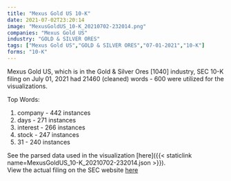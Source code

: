 ```yaml
---
title: "Mexus Gold US 10-K"
date: 2021-07-02T23:20:14
image: "MexusGoldUS_10-K_20210702-232014.png"
companies: "Mexus Gold US"
industry: "GOLD & SILVER ORES"
tags: ["Mexus Gold US","GOLD & SILVER ORES","07-01-2021","10-K"]
forms: "10-K"
---
```

Mexus Gold US, which is in the Gold & Silver Ores [1040] industry, SEC 10-K filing on July 01, 2021 had 21460 (cleaned) words - 600 were utilized for the visualizations.

Top Words:
1. company - 442 instances
2. days - 271 instances
3. interest - 266 instances
4. stock - 247 instances
5. 31 - 240 instances


See the parsed data used in the visualization [here]({{< staticlink name=MexusGoldUS_10-K_20210702-232014.json >}}).  
View the actual filing on the SEC website [here](https://www.sec.gov/Archives/edgar/data/1355677/0001078782-21-000633.txt)
